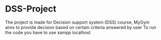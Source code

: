 # DSS-Project
The project is made for Decision support system (DSS) course, MyGym aims to provide decision based on certain criteria answered by user
To run the code you have to use xampp localhost
